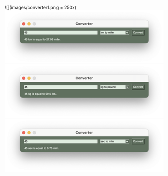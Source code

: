 
![](images/converter1.png = 250x)
![](images/converter2.png)
![](images/converter3.png)
![](images/converter4.png)
